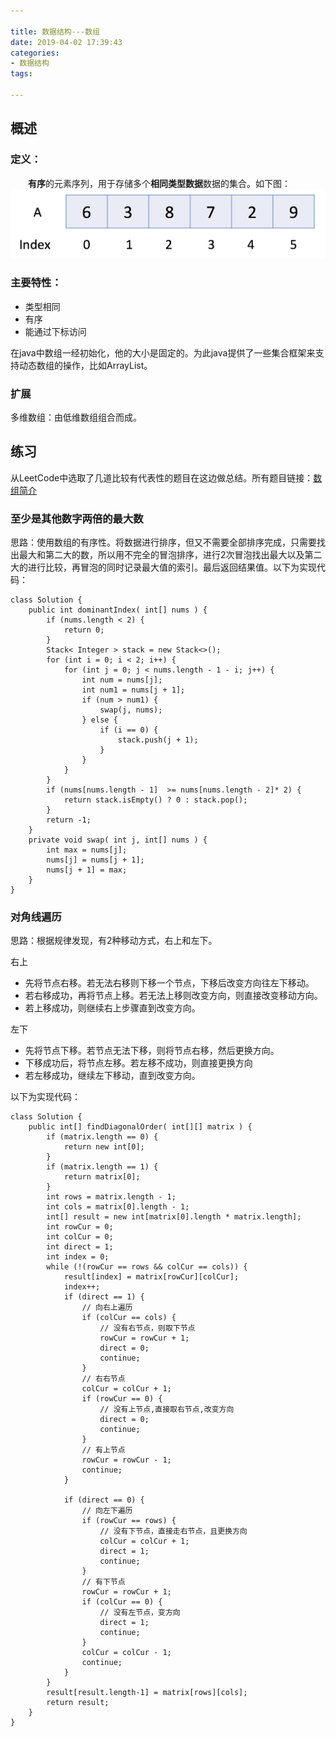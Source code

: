 ```yaml
---

title: 数据结构---数组
date: 2019-04-02 17:39:43
categories:
- 数据结构
tags: 

---
```


## 概述

### 定义：

&emsp;&emsp;**有序**的元素序列，用于存储多个**相同类型数据**数据的集合。如下图：
![](Data_structure\array.png)

### 主要特性：

- 类型相同
- 有序
- 能通过下标访问

在java中数组一经初始化，他的大小是固定的。为此java提供了一些集合框架来支持动态数组的操作，比如ArrayList。


### 扩展

多维数组：由低维数组组合而成。



## 练习


从LeetCode中选取了几道比较有代表性的题目在这边做总结。所有题目链接：[数组简介](https://leetcode-cn.com/explore/learn/card/array-and-string/198/introduction-to-array/771/)


###	至少是其他数字两倍的最大数

思路：使用数组的有序性。将数据进行排序，但又不需要全部排序完成，只需要找出最大和第二大的数，所以用不完全的冒泡排序，进行2次冒泡找出最大以及第二大的进行比较，再冒泡的同时记录最大值的索引。最后返回结果值。以下为实现代码：

```
class Solution {
    public int dominantIndex( int[] nums ) {
        if (nums.length < 2) {
            return 0;
        }
        Stack< Integer > stack = new Stack<>();
        for (int i = 0; i < 2; i++) {
            for (int j = 0; j < nums.length - 1 - i; j++) {
                int num = nums[j];
                int num1 = nums[j + 1];
                if (num > num1) {
                    swap(j, nums);
                } else {
                    if (i == 0) {
                        stack.push(j + 1);
                    }
                }
            }
        }
        if (nums[nums.length - 1]  >= nums[nums.length - 2]* 2) {
            return stack.isEmpty() ? 0 : stack.pop();
        }
        return -1;
    }
    private void swap( int j, int[] nums ) {
        int max = nums[j];
        nums[j] = nums[j + 1];
        nums[j + 1] = max;
    }
}

```


### 对角线遍历

思路：根据规律发现，有2种移动方式，右上和左下。

右上

- 先将节点右移。若无法右移则下移一个节点，下移后改变方向往左下移动。
- 若右移成功，再将节点上移。若无法上移则改变方向，则直接改变移动方向。
- 若上移成功，则继续右上步骤直到改变方向。

左下

- 先将节点下移。若节点无法下移，则将节点右移，然后更换方向。
- 下移成功后，将节点左移。若左移不成功，则直接更换方向
- 若左移成功，继续左下移动，直到改变方向。


以下为实现代码：
```
class Solution {
    public int[] findDiagonalOrder( int[][] matrix ) {
        if (matrix.length == 0) {
            return new int[0];
        }
        if (matrix.length == 1) {
            return matrix[0];
        }
        int rows = matrix.length - 1;
        int cols = matrix[0].length - 1;
        int[] result = new int[matrix[0].length * matrix.length];
        int rowCur = 0;
        int colCur = 0;
        int direct = 1;
        int index = 0;
        while (!(rowCur == rows && colCur == cols)) {
            result[index] = matrix[rowCur][colCur];
            index++;
            if (direct == 1) {
                // 向右上遍历
                if (colCur == cols) {
                    // 没有右节点，则取下节点
                    rowCur = rowCur + 1;
                    direct = 0;
                    continue;
                }
                // 右右节点
                colCur = colCur + 1;
                if (rowCur == 0) {
                    // 没有上节点,直接取右节点,改变方向
                    direct = 0;
                    continue;
                }
                // 有上节点
                rowCur = rowCur - 1;
                continue;
            }

            if (direct == 0) {
                // 向左下遍历
                if (rowCur == rows) {
                    // 没有下节点，直接走右节点，且更换方向
                    colCur = colCur + 1;
                    direct = 1;
                    continue;
                }
                // 有下节点
                rowCur = rowCur + 1;
                if (colCur == 0) {
                    // 没有左节点，变方向
                    direct = 1;
                    continue;
                }
                colCur = colCur - 1;
                continue;
            }
        }
        result[result.length-1] = matrix[rows][cols];
        return result;
    }
}
``` 